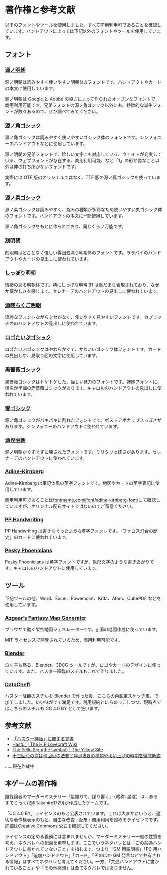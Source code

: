 # 著作権と参考文献

以下のフォントやツールを使用しました。すべて商用利用可であることを確認しています。ハンドアウトによっては下記以外のフォントやツールを使用しています。

## フォント

### [源ノ明朝](https://source.typekit.com/source-han-serif/jp/)

源ノ明朝は読みやすく使いやすい明朝体のフォントです。ハンドアウトやカードの本文に使用しています。

源ノ明朝は Google と Adobe の協力によって作られたオープンなフォントで、商用利用可能です。兄弟フォントの源ノ角ゴシック以外にも、特徴的な派生フォントが数々あるので、ぜひ調べてみてください。

### [源ノ角ゴシック](https://fonts.adobe.com/fonts/source-han-sans-japanese)

源ノ角ゴシックは読みやすく使いやすいゴシック体のフォントです。シンフォニーのハンドアウトなどに使用しています。

源ノ明朝の兄弟フォントで、珍しい文字にも対応している、ウェイトが充実している、ウェブフォントが存在する、商用利用可能、など「1」の形が変なこと以外は非の打ち所がないフォントです。

実際には OTF 版のオリジナルではなく、TTF 版の源ノ真ゴシックを使っています。

### [源ノ柔ゴシック](http://jikasei.me/font/genjyuu/)

源ノ柔ゴシックは読みやすく、丸みの種類が多彩なため使いやすい丸ゴシック体のフォントです。ハンドアウトの本文に一部使用しています。

源ノ角ゴシックをもとに作られており、同じくらい万能です。

### [刻明朝](https://freefonts.jp/font-koku-min.html)

刻明朝はどことなく怪しい雰囲気漂う明朝体のフォントです。ララバイのハンドアウトやカードの見出しに使われています。

### [しっぽり明朝](https://fontdasu.com/shippori-mincho/)

情緒のある明朝体です。特にしっぽり明朝 B1 は墨だまり表現されており、なぜか懐かしさを感じます。セレナーデのハンドアウトの見出しに使われています。

### [源暎ちくご明朝](https://okoneya.jp/font/genei-chikumin.html)

流麗なフォントながらクセがなく、使いやすく見やすいフォントです。カプリッチオのハンドアウトの見出しに使われています。

### [ロゴたいぷゴシック](http://www.fontna.com/blog/1226/)

ロゴたいぷゴシックはやわらかくて、かわいいゴシック体フォントです。カードの見出しや、見取り図の文字に使用しています。

### [黒薔薇ゴシック](http://modi.jpn.org/font_kurobara-gothic.php)

黒薔薇ゴシックはトゲトゲした、怪しい魅力のフォントです。姉妹フォントに、仮名が半幅の赤薔薇ゴシックがあります。キャロルのハンドアウトの見出しに使われています。

### [零ゴシック](https://booth.pm/ja/items/2658538)

源ノ角ゴシックがパキパキに割れたフォントです。ポストアポカリプスっぽさがあります。シンフォニーのハンドアウトに使われています。

### [源界明朝](https://flopdesign.com/blog/font/5146/)

源ノ明朝がぐずぐずに壊されたフォントです。ミリタリっぽさがあります。セレナーデのハンドアウトに使われています。

### [Adine-Kirnberg](https://fontmeme.com/jfont/adine-kirnberg-font/)

Adine-Kirnberg は筆記体風の英字フォントです。地図やカードの英字表記に使用しています。

商用利用可であることは[fontmeme.com/jfont/adine-kirnberg-font/](https://fontmeme.com/jfont/adine-kirnberg-font/)にて確認していますが、オリジナル配布サイトではないのでご留意ください。

### [PP Handwriting](https://www.fontspace.com/pp-handwriting-font-f3411)

PP Handwriting は書きなぐったような英字フォントです。「ファロス灯台の歴史」のカードに使われています。

### [Pesky Phoenicians](https://www.fontspace.com/pesky-phoenicians-font-f4040)

Pesky Phoenicians は英字フォントですが、象形文字のような書きあがりです。キャロルのハンドアウトに使用しています。

## ツール

下記ツールの他、Word、Excel、Powerpoint、Krita、Atom、CubePDF などを使用しています。

### [Azgaar’s Fantasy Map Generator](https://azgaar.github.io/Fantasy-Map-Generator/)

ブラウザで動く架空地図ジェネレーターです。χ 国の地図作成に使っています。

MIT ライセンスで開発されているため、商用利用可能です。

### [Blender](https://blender.org)

泣く子も黙る、Blender。3DCG ツールですが、ロゴやカードのデザインに使っています。また、ハスター降臨のスチルもこれで作りました。

### [DataCheft](https://tech-lagoon.com/imagechef/index.html)

ハスター降臨のスチルを Blender で作った後、こちらの色鉛筆スケッチ風、で加工しました。いい味がでて満足です。利用規約とにらめっこしつつ、現時点ではこちらのスチルも CC 4.0 BY として扱います。

## 参考文献

- [「ハスター神話」に関する覚書](http://www7a.biglobe.ne.jp/~byakhee/essay/hastur.html)
- [Hastur | The H.P.Lovecraft Wiki](https://lovecraft.fandom.com/wiki/Hastur)
- [The Yello Sign(the symbol) | The Yellow Site](<https://kinginyellow.fandom.com/wiki/The_Yellow_Sign_(the_symbol)>)
- [十三回忌の次は何回忌の法要？年忌法要の種類や弔い上げの時期を徹底解説](https://www.osohshiki.jp/column/article/1197/)

……現在作成中

## 本ゲームの著作権

陰謀論者のマーダーミステリー『星陰りて、謀り響く』（略称: 星陰）は、あろすてりっく(@KTakahiro1729)が作成したゲームです。

「CC 4.0 BY」ライセンスのもと公表されています。これは大まかにいうと、適切な著作権表示のもと、自由な改変・配布・商用利用を認めるライセンスです。詳細は[Creative Commons 公式](https://creativecommons.org/licenses/by/4.0/deed.ja)を確認してください。

ライセンスの定める義務には含まれませんが、マーダーミステリー一般の性質を考え、ネタバレへの配慮を希望します。ここでいうネタバレとは「この共通ハンドアウトに書かれていないこと」を指します。つまり「GM 用説明書」「PC 用ハンドアウト」「追加ハンドアウト」「カード」「そのほか GM 発言などで共有される情報」はすべてネタバレと考えてください。一方、「共通ハンドアウトに書かれていること」や「その他感想」は全てネタバレではありません。
